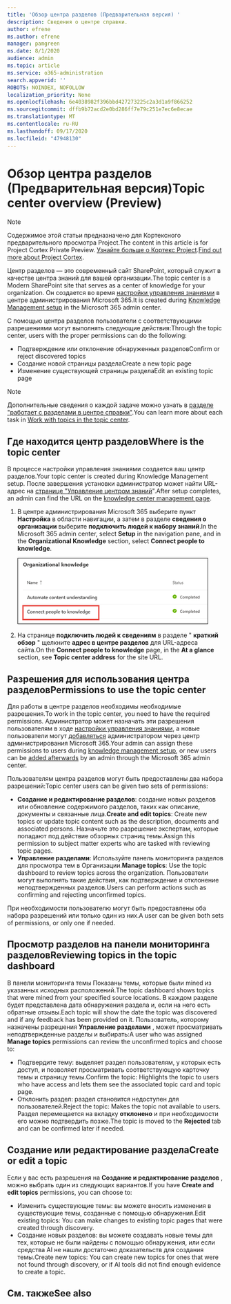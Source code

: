 ```yaml
---
title: 'Обзор центра разделов (Предварительная версия) '
description: Сведения о центре справки.
author: efrene
ms.author: efrene
manager: pamgreen
ms.date: 8/1/2020
audience: admin
ms.topic: article
ms.service: o365-administration
search.appverid: ''
ROBOTS: NOINDEX, NOFOLLOW
localization_priority: None
ms.openlocfilehash: 6e4038982f396bbd427273225c2a3d1a9f866252
ms.sourcegitcommit: dffb9b72acd2e0bd286ff7e79c251e7ec6e8ecae
ms.translationtype: MT
ms.contentlocale: ru-RU
ms.lasthandoff: 09/17/2020
ms.locfileid: "47948130"
---
```

# <a name="topic-center-overview-preview"></a><span data-ttu-id="74c6a-103">Обзор центра разделов (Предварительная версия)</span><span class="sxs-lookup"><span data-stu-id="74c6a-103">Topic center overview (Preview)</span></span>

> [!Note] 
> <span data-ttu-id="74c6a-104">Содержимое этой статьи предназначено для Кортексного предварительного просмотра Project.</span><span class="sxs-lookup"><span data-stu-id="74c6a-104">The content in this article is for Project Cortex Private Preview.</span></span> <span data-ttu-id="74c6a-105">[Узнайте больше о Кортекс Project](https://aka.ms/projectcortex).</span><span class="sxs-lookup"><span data-stu-id="74c6a-105">[Find out more about Project Cortex](https://aka.ms/projectcortex).</span></span>

<span data-ttu-id="74c6a-106">Центр разделов — это современный сайт SharePoint, который служит в качестве центра знаний для вашей организации.</span><span class="sxs-lookup"><span data-stu-id="74c6a-106">The topic center is a Modern SharePoint site that serves as a center of knowledge for your organization.</span></span> <span data-ttu-id="74c6a-107">Он создается во время [настройки управления знаниями](set-up-knowledge-network.md) в центре администрирования Microsoft 365.</span><span class="sxs-lookup"><span data-stu-id="74c6a-107">It is created during [Knowledge Management setup](set-up-knowledge-network.md) in the Microsoft 365 admin center.</span></span>

<span data-ttu-id="74c6a-108">С помощью центра разделов пользователи с соответствующими разрешениями могут выполнять следующие действия:</span><span class="sxs-lookup"><span data-stu-id="74c6a-108">Through the topic center, users with the proper permissions can do the following:</span></span>

- <span data-ttu-id="74c6a-109">Подтверждение или отклонение обнаруженных разделов</span><span class="sxs-lookup"><span data-stu-id="74c6a-109">Confirm or reject discovered topics</span></span>
- <span data-ttu-id="74c6a-110">Создание новой страницы раздела</span><span class="sxs-lookup"><span data-stu-id="74c6a-110">Create a new topic page</span></span>
- <span data-ttu-id="74c6a-111">Изменение существующей страницы раздела</span><span class="sxs-lookup"><span data-stu-id="74c6a-111">Edit an existing topic page</span></span>

> [!Note] 
> <span data-ttu-id="74c6a-112">Дополнительные сведения о каждой задаче можно узнать в [разделе "работает с разделами в центре справки"](work-with-topics.md).</span><span class="sxs-lookup"><span data-stu-id="74c6a-112">You can learn more about each task in [Work with topics in the topic center](work-with-topics.md).</span></span>

## <a name="where-is-the-topic-center"></a><span data-ttu-id="74c6a-113">Где находится центр разделов</span><span class="sxs-lookup"><span data-stu-id="74c6a-113">Where is the topic center</span></span>

<span data-ttu-id="74c6a-114">В процессе настройки управления знаниями создается ваш центр разделов.</span><span class="sxs-lookup"><span data-stu-id="74c6a-114">Your topic center is created during Knowledge Management setup.</span></span> <span data-ttu-id="74c6a-115">После завершения установки администратор может найти URL-адрес на [странице "Управление центром знаний](manage-knowledge-network.md)".</span><span class="sxs-lookup"><span data-stu-id="74c6a-115">After setup completes, an admin can find the URL on the [knowledge center management page](manage-knowledge-network.md).</span></span>

1. <span data-ttu-id="74c6a-116">В центре администрирования Microsoft 365 выберите пункт **Настройка** в области навигации, а затем в разделе **сведения о организации** выберите **подключить людей к набору знаний**.</span><span class="sxs-lookup"><span data-stu-id="74c6a-116">In the Microsoft 365 admin center, select **Setup** in the navigation pane, and in the **Organizational Knowledge** section, select **Connect people to knowledge**.</span></span>

   ![Подключение пользователей к базе знаний](../media/content-understanding/manage-connect-people-to-knowledge.png) </br>

2. <span data-ttu-id="74c6a-118">На странице **подключить людей к сведениям** в разделе " **краткий обзор** " щелкните **адрес в центре разделов** для URL-адреса сайта.</span><span class="sxs-lookup"><span data-stu-id="74c6a-118">On the **Connect people to knowledge** page, in the **At a glance** section, see **Topic center address** for the site URL.</span></span>

## <a name="permissions-to-use-the-topic-center"></a><span data-ttu-id="74c6a-119">Разрешения для использования центра разделов</span><span class="sxs-lookup"><span data-stu-id="74c6a-119">Permissions to use the topic center</span></span>

<span data-ttu-id="74c6a-120">Для работы в центре разделов необходимы необходимые разрешения.</span><span class="sxs-lookup"><span data-stu-id="74c6a-120">To work in the topic center, you need to have the required permissions.</span></span> <span data-ttu-id="74c6a-121">Администратор может назначать эти разрешения пользователям в ходе [настройки управления знаниями](set-up-knowledge-network.md), а новые пользователи могут [добавляться](give-user-permissions-to-the-topic-center.md) администратором через центр администрирования Microsoft 365.</span><span class="sxs-lookup"><span data-stu-id="74c6a-121">Your admin can assign these permissions to users during [knowledge management setup](set-up-knowledge-network.md), or new users can be [added afterwards](give-user-permissions-to-the-topic-center.md) by an admin through the Microsoft 365 admin center.</span></span>

<span data-ttu-id="74c6a-122">Пользователям центра разделов могут быть предоставлены два набора разрешений:</span><span class="sxs-lookup"><span data-stu-id="74c6a-122">Topic center users can be given two sets of permissions:</span></span>

- <span data-ttu-id="74c6a-123">**Создание и редактирование разделов**: создание новых разделов или обновление содержимого разделов, таких как описание, документы и связанные лица.</span><span class="sxs-lookup"><span data-stu-id="74c6a-123">**Create and edit topics**: Create new topics or update topic content such as the description, documents and associated persons.</span></span> <span data-ttu-id="74c6a-124">Назначьте это разрешение экспертам, которые попадают под действие обзорных страниц темы.</span><span class="sxs-lookup"><span data-stu-id="74c6a-124">Assign this permission to subject matter experts who are tasked with reviewing topic pages.</span></span>
- <span data-ttu-id="74c6a-125">**Управление разделами**: Используйте панель мониторинга разделов для просмотра тем в Организации.</span><span class="sxs-lookup"><span data-stu-id="74c6a-125">**Manage topics**: Use the topic dashboard to review topics across the organization.</span></span> <span data-ttu-id="74c6a-126">Пользователи могут выполнять такие действия, как подтверждение и отклонение неподтвержденных разделов.</span><span class="sxs-lookup"><span data-stu-id="74c6a-126">Users can perform actions such as confirming and rejecting unconfirmed topics.</span></span>

<span data-ttu-id="74c6a-127">При необходимости пользователю могут быть предоставлены оба набора разрешений или только один из них.</span><span class="sxs-lookup"><span data-stu-id="74c6a-127">A user can be given both sets of permissions, or only one if needed.</span></span> 

## <a name="reviewing-topics-in-the-topic-dashboard"></a><span data-ttu-id="74c6a-128">Просмотр разделов на панели мониторинга разделов</span><span class="sxs-lookup"><span data-stu-id="74c6a-128">Reviewing topics in the topic dashboard</span></span>

<span data-ttu-id="74c6a-129">В панели мониторинга темы Показаны темы, которые были mined из указанных исходных расположений.</span><span class="sxs-lookup"><span data-stu-id="74c6a-129">The topic dashboard shows topics that were mined from your specified source locations.</span></span> <span data-ttu-id="74c6a-130">В каждом разделе будет представлена дата обнаружения раздела и, если на него есть обратные отзывы.</span><span class="sxs-lookup"><span data-stu-id="74c6a-130">Each topic will show the date the topic was discovered and if any feedback has been provided on it.</span></span> <span data-ttu-id="74c6a-131">Пользователь, которому назначены разрешения **Управление разделами** , может просматривать неподтвержденные разделы и выбирать:</span><span class="sxs-lookup"><span data-stu-id="74c6a-131">A user who was assigned **Manage topics** permissions can review the unconfirmed topics and choose to:</span></span>
- <span data-ttu-id="74c6a-132">Подтвердите тему: выделяет раздел пользователям, у которых есть доступ, и позволяет просматривать соответствующую карточку темы и страницу темы.</span><span class="sxs-lookup"><span data-stu-id="74c6a-132">Confirm the topic: Highlights the topic to users who have access and lets them see the associated topic card and topic page.</span></span>
- <span data-ttu-id="74c6a-133">Отклонить раздел: раздел становится недоступен для пользователей.</span><span class="sxs-lookup"><span data-stu-id="74c6a-133">Reject the topic: Makes the topic not available to users.</span></span> <span data-ttu-id="74c6a-134">Раздел перемещается на вкладку **отклонено** и при необходимости его можно подтвердить позже.</span><span class="sxs-lookup"><span data-stu-id="74c6a-134">The topic is moved to the **Rejected** tab and can be confirmed later if needed.</span></span>

## <a name="create-or-edit-a-topic"></a><span data-ttu-id="74c6a-135">Создание или редактирование раздела</span><span class="sxs-lookup"><span data-stu-id="74c6a-135">Create or edit a topic</span></span>

<span data-ttu-id="74c6a-136">Если у вас есть разрешения на **Создание и редактирование разделов** , можно выбрать один из следующих вариантов.</span><span class="sxs-lookup"><span data-stu-id="74c6a-136">If you have **Create and edit topics** permissions, you can choose to:</span></span>

- <span data-ttu-id="74c6a-137">Изменить существующие темы: вы можете вносить изменения в существующие темы, созданные с помощью обнаружения.</span><span class="sxs-lookup"><span data-stu-id="74c6a-137">Edit existing topics: You can make changes to existing topic pages that were created through discovery.</span></span>
- <span data-ttu-id="74c6a-138">Создание новых разделов: вы можете создавать новые темы для тех, которые не были найдены с помощью обнаружения, или если средства AI не нашли достаточно доказательств для создания темы.</span><span class="sxs-lookup"><span data-stu-id="74c6a-138">Create new topics: You can create new topics for ones that were not found through discovery, or if AI tools did not find enough evidence to create a topic.</span></span>






## <a name="see-also"></a><span data-ttu-id="74c6a-139">См. также</span><span class="sxs-lookup"><span data-stu-id="74c6a-139">See also</span></span>



  






